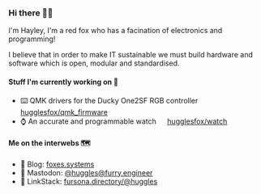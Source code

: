 ### Hi there 👋🦊

I'm Hayley, I'm a red fox who has a facination of electronics and programming!

I believe that in order to make IT sustainable we must build hardware and software which is open, modular and standardised.

#### Stuff I'm currently working on 🔧

- ⌨️ QMK drivers for the Ducky One2SF RGB controller &emsp; [hugglesfox/qmk_firmware](https://github.com/hugglesfox/qmk_firmware/tree/one2sf_rgb)
- ⌚ An accurate and programmable watch &emsp; [hugglesfox/watch](https://github.com/hugglesfox/watch)

#### Me on the interwebs 🗺️

- 💬 Blog: [foxes.systems](https://foxes.systems)
- 🐘 Mastodon: [@huggles@furry.engineer](https://furry.engineer/@huggles)
- 🔗 LinkStack: [fursona.directory/@huggles](https://fursona.directory/@huggles)
